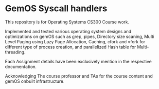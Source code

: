 # GemOS Syscall handlers

This repository is for Operating Systems CS300 Course work.

Implemented and tested various operating system designs and optimizations on gemOS such as grep, pipes, Directory size scaning, Multi Level Paging using Lazy Page Allocation, Caching, cfork and vfork for different type of process creation, and parallelized Hash table for Multi-threading.

Each Assignment details have been exclusively mention in the respective documentation.

Acknowledging The course professor and TAs for the course content and gemOS onbuilt infrastructure.
